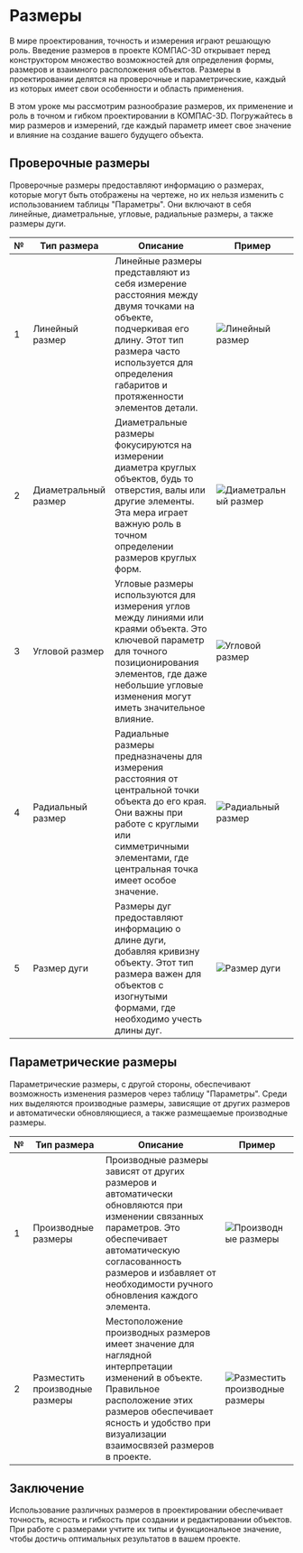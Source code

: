 # Размеры

В мире проектирования, точность и измерения играют решающую роль. Введение размеров в проекте КОМПАС-3D открывает перед конструктором множество возможностей для определения формы, размеров и взаимного расположения объектов. Размеры в проектировании делятся на проверочные и параметрические, каждый из которых имеет свои особенности и область применения.

В этом уроке мы рассмотрим разнообразие размеров, их применение и роль в точном и гибком проектировании в КОМПАС-3D. Погружайтесь в мир размеров и измерений, где каждый параметр имеет свое значение и влияние на создание вашего будущего объекта.

## Проверочные размеры

Проверочные размеры предоставляют информацию о размерах, которые могут быть отображены на чертеже, но их нельзя изменить с использованием таблицы "Параметры". Они включают в себя линейные, диаметральные, угловые, радиальные размеры, а также размеры дуги.

| №   | Тип размера          | Описание                                                                                                                                                                                                                | Пример                                |
| --- | -------------------- | ----------------------------------------------------------------------------------------------------------------------------------------------------------------------------------------------------------------------- | ------------------------------------- |
| 1   | Линейный размер      | Линейные размеры представляют из себя измерение расстояния между двумя точками на объекте, подчеркивая его длину. Этот тип размера часто используется для определения габаритов и протяженности элементов детали.       | ![Линейный размер](https://github.com/NotACat1/COMPASS-3D-courses/assets/113008873/14ecdfd0-5f8e-4830-903d-b95df0972d28)      |
| 2   | Диаметральный размер | Диаметральные размеры фокусируются на измерении диаметра круглых объектов, будь то отверстия, валы или другие элементы. Эта мера играет важную роль в точном определении размеров круглых форм.                         | ![Диаметральный размер](https://github.com/NotACat1/COMPASS-3D-courses/assets/113008873/eb660270-0a08-4cdf-a6fb-31c5f35fad8a) |
| 3   | Угловой размер       | Угловые размеры используются для измерения углов между линиями или краями объекта. Это ключевой параметр для точного позиционирования элементов, где даже небольшие угловые изменения могут иметь значительное влияние. | ![Угловой размер](https://github.com/NotACat1/COMPASS-3D-courses/assets/113008873/0debd535-c655-4169-b626-851c99d61ca6)       |
| 4   | Радиальный размер    | Радиальные размеры предназначены для измерения расстояния от центральной точки объекта до его края. Они важны при работе с круглыми или симметричными элементами, где центральная точка имеет особое значение.          | ![Радиальный размер](https://github.com/NotACat1/COMPASS-3D-courses/assets/113008873/892ea1f8-c6b7-49ae-a216-2bd682711273)    |
| 5   | Размер дуги          | Размеры дуг предоставляют информацию о длине дуги, добавляя кривизну объекту. Этот тип размера важен для объектов с изогнутыми формами, где необходимо учесть длины дуг.                                                | ![Размер дуги](https://github.com/NotACat1/COMPASS-3D-courses/assets/113008873/a8c89587-4c5c-4404-b0b8-f87e32106475)         |

## Параметрические размеры

Параметрические размеры, с другой стороны, обеспечивают возможность изменения размеров через таблицу "Параметры". Среди них выделяются производные размеры, зависящие от других размеров и автоматически обновляющиеся, а также размещаемые производные размеры.

| №   | Тип размера                    | Описание                                                                                                                                                                                                                                  | Пример                                          |
| --- | ------------------------------ | ----------------------------------------------------------------------------------------------------------------------------------------------------------------------------------------------------------------------------------------- | ----------------------------------------------- |
| 1   | Производные размеры            | Производные размеры зависят от других размеров и автоматически обновляются при изменении связанных параметров. Это обеспечивает автоматическую согласованность размеров и избавляет от необходимости ручного обновления каждого элемента. | ![Производные размеры](https://github.com/NotACat1/COMPASS-3D-courses/assets/113008873/e661eb39-f80e-4345-9228-88a51c6ae3ad)            |
| 2   | Разместить производные размеры | Местоположение производных размеров имеет значение для наглядной интерпретации изменений в объекте. Правильное расположение этих размеров обеспечивает ясность и удобство при визуализации взаимосвязей размеров в проекте.               | ![Разместить производные размеры](https://github.com/NotACat1/COMPASS-3D-courses/assets/113008873/ee5f5dc2-1e0d-4a52-bc2a-104120cd5f47) |

## Заключение

Использование различных размеров в проектировании обеспечивает точность, ясность и гибкость при создании и редактировании объектов. При работе с размерами учтите их типы и функциональное значение, чтобы достичь оптимальных результатов в вашем проекте.
